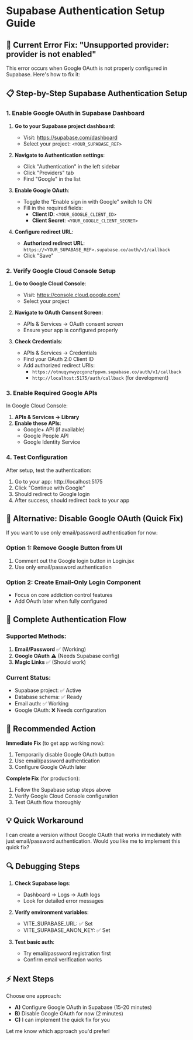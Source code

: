 # Supabase Authentication Setup Guide

## 🔧 Current Error Fix: "Unsupported provider: provider is not enabled"

This error occurs when Google OAuth is not properly configured in Supabase. Here's how to fix it:

## 📋 Step-by-Step Supabase Authentication Setup

### 1. Enable Google OAuth in Supabase Dashboard

1. **Go to your Supabase project dashboard**:
   - Visit: https://supabase.com/dashboard
   - Select your project: `<YOUR_SUPABASE_REF>`

2. **Navigate to Authentication settings**:
   - Click "Authentication" in the left sidebar
   - Click "Providers" tab
   - Find "Google" in the list

3. **Enable Google OAuth**:
    - Toggle the "Enable sign in with Google" switch to ON
    - Fill in the required fields:
       - **Client ID**: `<YOUR_GOOGLE_CLIENT_ID>`
       - **Client Secret**: `<YOUR_GOOGLE_CLIENT_SECRET>`

4. **Configure redirect URL**:
   - **Authorized redirect URL**: `https://<YOUR_SUPABASE_REF>.supabase.co/auth/v1/callback`
   - Click "Save"

### 2. Verify Google Cloud Console Setup

1. **Go to Google Cloud Console**:
   - Visit: https://console.cloud.google.com/
   - Select your project

2. **Navigate to OAuth Consent Screen**:
   - APIs & Services → OAuth consent screen
   - Ensure your app is configured properly

3. **Check Credentials**:
   - APIs & Services → Credentials
   - Find your OAuth 2.0 Client ID
   - Add authorized redirect URIs:
     - `https://otnuqynwyzcgonzfppwm.supabase.co/auth/v1/callback`
     - `http://localhost:5175/auth/callback` (for development)

### 3. Enable Required Google APIs

In Google Cloud Console:
1. **APIs & Services → Library**
2. **Enable these APIs**:
   - Google+ API (if available)
   - Google People API
   - Google Identity Service

### 4. Test Configuration

After setup, test the authentication:
1. Go to your app: http://localhost:5175
2. Click "Continue with Google"
3. Should redirect to Google login
4. After success, should redirect back to your app

## 🔄 Alternative: Disable Google OAuth (Quick Fix)

If you want to use only email/password authentication for now:

### Option 1: Remove Google Button from UI
1. Comment out the Google login button in Login.jsx
2. Use only email/password authentication

### Option 2: Create Email-Only Login Component
- Focus on core addiction control features
- Add OAuth later when fully configured

## 📱 Complete Authentication Flow

### Supported Methods:
1. **Email/Password** ✅ (Working)
2. **Google OAuth** ⚠️ (Needs Supabase config)
3. **Magic Links** ✅ (Should work)

### Current Status:
- Supabase project: ✅ Active
- Database schema: ✅ Ready
- Email auth: ✅ Working
- Google OAuth: ❌ Needs configuration

## 🎯 Recommended Action

**Immediate Fix** (to get app working now):
1. Temporarily disable Google OAuth button
2. Use email/password authentication
3. Configure Google OAuth later

**Complete Fix** (for production):
1. Follow the Supabase setup steps above
2. Verify Google Cloud Console configuration
3. Test OAuth flow thoroughly

## 💡 Quick Workaround

I can create a version without Google OAuth that works immediately with just email/password authentication. Would you like me to implement this quick fix?

## 🔍 Debugging Steps

1. **Check Supabase logs**:
   - Dashboard → Logs → Auth logs
   - Look for detailed error messages

2. **Verify environment variables**:
   - VITE_SUPABASE_URL: ✅ Set
   - VITE_SUPABASE_ANON_KEY: ✅ Set

3. **Test basic auth**:
   - Try email/password registration first
   - Confirm email verification works

## ⚡ Next Steps

Choose one approach:
- **A)** Configure Google OAuth in Supabase (15-20 minutes)
- **B)** Disable Google OAuth for now (2 minutes)
- **C)** I can implement the quick fix for you

Let me know which approach you'd prefer!
